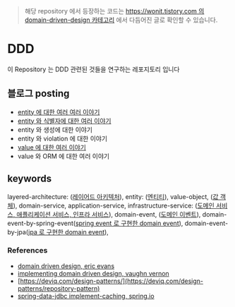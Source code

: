 > 해당 repository 에서 등장하는 코드는 [https://wonit.tistory.com 의 domain-driven-design 카테고리](https://wonit.tistory.com/category/🔬아키텍처/-%20Domain-Driven-Design) 에서 다듬어진 글로 확인할 수 있습니다.

# DDD

이 Repository 는 DDD 관련된 것들을 연구하는 레포지토리 입니다

## 블로그 posting

- [entity 에 대한 여러 여러 이야기](https://wonit.tistory.com/652)
- [entity 와 식별자에 대한 여러 이야기](https://wonit.tistory.com/653)
- entity 와 생성에 대한 이야기
- entity 와 violation 에 대한 이야기
- [value 에 대한 여러 이야기](https://wonit.tistory.com/654)
- value 와 ORM 에 대한 여러 이야기

## keywords

layered-architecture: ([레이어드 아키텍처](#)),
entity: ([엔티티](#)),
value-object, ([값 객체](#)),
domain-service, application-service, infrastructure-service: ([도메인 서비스, 애플리케이션 서비스, 인프라 서비스](#)),
domain-event, ([도메인 이벤트](#)),
domain-event-by-spring-event([spring event 로 구현한 domain event](#)), 
domain-event-by-jpa([jpa 로 구현한 domain event](#)), 


### References
- [domain driven design, eric evans](https://www.yes24.com/Product/Goods/5312881)
- [implementing domain driven design, vaughn vernon](https://www.yes24.com/Product/Goods/25100510)
- [https://deviq.com/design-patterns/](https://deviq.com/design-patterns/repository-pattern)
- [spring-data-jdbc implement-caching, spring.io](https://spring.io/blog/2021/10/18/spring-data-jdbc-how-do-i-implement-caching)

